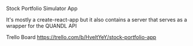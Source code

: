 Stock Portfolio Simulator App

It's mostly a create-react-app but it also contains a server that serves as a wrapper for the QUANDL API 


Trello Board
https://trello.com/b/HveltYeY/stock-portfolio-app
